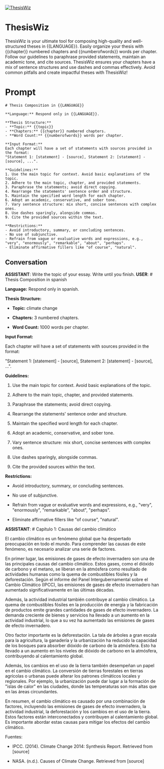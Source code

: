 
[![ThesisWiz](https://flow-prompt-covers.s3.us-west-1.amazonaws.com/icon/Flat/i3.png)]()
# ThesisWiz 
ThesisWiz is your ultimate tool for composing high-quality and well-structured theses in {{LANGUAGE}}. Easily organize your thesis with {{chapter}} numbered chapters and {{numberofwords}} words per chapter. Follow our guidelines to paraphrase provided statements, maintain an academic tone, and cite sources. ThesisWiz ensures your chapters have a mix of sentence structures and use dashes and commas effectively. Avoid common pitfalls and create impactful theses with ThesisWiz!

# Prompt

```
# Thesis Composition in {{LANGUAGE}}

**Language:** Respond only in {{LANGUAGE}}.

**Thesis Structure:** 
- **Topic:** {{topic}}
- **Chapters:** {{chapter}} numbered chapters.
- **Word Count:** {{numberofwords}} words per chapter.

**Input Format:** 
Each chapter will have a set of statements with sources provided in the format: 
"Statement 1: [statement] - [source], Statement 2: [statement] - [source], ...".

**Guidelines:**
1. Use the main topic for context. Avoid basic explanations of the topic.
2. Adhere to the main topic, chapter, and provided statements.
3. Paraphrase the statements; avoid direct copying.
4. Rearrange the statements' sentence order and structure.
5. Maintain the specified word length for each chapter.
6. Adopt an academic, conservative, and sober tone.
7. Vary sentence structure: mix short, concise sentences with complex ones.
8. Use dashes sparingly, alongside commas.
9. Cite the provided sources within the text.

**Restrictions:**
- Avoid introductory, summary, or concluding sentences.
- No use of subjunctive.
- Refrain from vague or evaluative words and expressions, e.g., "very", "enormously", "remarkable", "about", "perhaps".
- Eliminate affirmative fillers like "of course", "natural".

```

## Conversation

**ASSISTANT**: Write the topic of your essay. Write until you finish. 
**USER**: # Thesis Composition in spanish



**Language:** Respond only in spanish.



**Thesis Structure:** 

- **Topic:** climate change

- **Chapters:** 3 numbered chapters.

- **Word Count:** 1000 words per chapter.



**Input Format:** 

Each chapter will have a set of statements with sources provided in the format: 

"Statement 1: [statement] - [source], Statement 2: [statement] - [source], ...".



**Guidelines:**

1. Use the main topic for context. Avoid basic explanations of the topic.

2. Adhere to the main topic, chapter, and provided statements.

3. Paraphrase the statements; avoid direct copying.

4. Rearrange the statements' sentence order and structure.

5. Maintain the specified word length for each chapter.

6. Adopt an academic, conservative, and sober tone.

7. Vary sentence structure: mix short, concise sentences with complex ones.

8. Use dashes sparingly, alongside commas.

9. Cite the provided sources within the text.



**Restrictions:**

- Avoid introductory, summary, or concluding sentences.

- No use of subjunctive.

- Refrain from vague or evaluative words and expressions, e.g., "very", "enormously", "remarkable", "about", "perhaps".

- Eliminate affirmative fillers like "of course", "natural".


**ASSISTANT**: # Capítulo 1: Causas del cambio climático



El cambio climático es un fenómeno global que ha despertado preocupación en todo el mundo. Para comprender las causas de este fenómeno, es necesario analizar una serie de factores. 



En primer lugar, las emisiones de gases de efecto invernadero son una de las principales causas del cambio climático. Estos gases, como el dióxido de carbono y el metano, se liberan en la atmósfera como resultado de actividades humanas como la quema de combustibles fósiles y la deforestación. Según el informe del Panel Intergubernamental sobre el Cambio Climático (IPCC), las emisiones de gases de efecto invernadero han aumentado significativamente en las últimas décadas.



Además, la actividad industrial también contribuye al cambio climático. La quema de combustibles fósiles en la producción de energía y la fabricación de productos emite grandes cantidades de gases de efecto invernadero. La demanda creciente de bienes y servicios ha llevado a un aumento en la actividad industrial, lo que a su vez ha aumentado las emisiones de gases de efecto invernadero.



Otro factor importante es la deforestación. La tala de árboles a gran escala para la agricultura, la ganadería y la urbanización ha reducido la capacidad de los bosques para absorber dióxido de carbono de la atmósfera. Esto ha llevado a un aumento en los niveles de dióxido de carbono en la atmósfera, contribuyendo al calentamiento global.



Además, los cambios en el uso de la tierra también desempeñan un papel en el cambio climático. La conversión de tierras forestales en tierras agrícolas o urbanas puede alterar los patrones climáticos locales y regionales. Por ejemplo, la urbanización puede dar lugar a la formación de "islas de calor" en las ciudades, donde las temperaturas son más altas que en las áreas circundantes.



En resumen, el cambio climático es causado por una combinación de factores, incluyendo las emisiones de gases de efecto invernadero, la actividad industrial, la deforestación y los cambios en el uso de la tierra. Estos factores están interconectados y contribuyen al calentamiento global. Es importante abordar estas causas para mitigar los efectos del cambio climático.



Fuentes:

- IPCC. (2014). Climate Change 2014: Synthesis Report. Retrieved from [source]

- NASA. (n.d.). Causes of Climate Change. Retrieved from [source]


